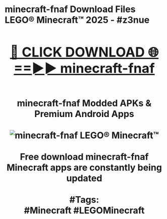 <h1>minecraft-fnaf Download Files LEGO® Minecraft™ 2025 - #z3nue
<br>
<div align="center">
<h2><a href="https://apps.freeplayer.one?minecraft-fnaf" rel="nofollow">🔴 CLICK DOWNLOAD 🌐==►► minecraft-fnaf</a></h2>
<br>
minecraft-fnaf Modded APKs & Premium Android Apps
<br>
<br>
<a href="https://apps.freeplayer.one?minecraft-fnaf" rel="nofollow" data-target="animated-image.originalLink"><img src="https://github.com/user-attachments/assets/0f9c940e-d8b0-45ae-aac7-cd30a18b3e1c" alt="minecraft-fnaf LEGO® Minecraft™" style="max-width: 100%; display: inline-block;" data-target="animated-image.originalImage"></a>
<br><br>
Free download minecraft-fnaf Minecraft apps are constantly being updated
<br><br>
#Tags:
<br>
#Minecraft #LEGOMinecraft
</div>
<br>